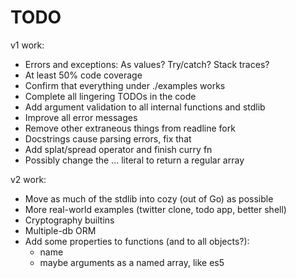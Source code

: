 # TODO

v1 work:
* Errors and exceptions: As values? Try/catch? Stack traces?
* At least 50% code coverage
* Confirm that everything under ./examples works
* Complete all lingering TODOs in the code
* Add argument validation to all internal functions and stdlib
* Improve all error messages
* Remove other extraneous things from readline fork
* Docstrings cause parsing errors, fix that
* Add splat/spread operator and finish curry fn
* Possibly change the ... literal to return a regular array

v2 work:
* Move as much of the stdlib into cozy (out of Go) as possible
* More real-world examples (twitter clone, todo app, better shell)
* Cryptography builtins
* Multiple-db ORM
* Add some properties to functions (and to all objects?):
    * name
    * maybe arguments as a named array, like es5
